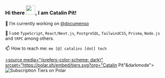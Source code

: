 ### Hi there <img src="https://raw.githubusercontent.com/MartinHeinz/MartinHeinz/master/wave.gif" width="30px">, I am Catalin Pit!

🔭 I’m currently working on [@documenso](https://github.com/documenso/documenso)

🧰 I use `TypeScript`, `React/Next.js`, `PostgreSQL`, `TailwindCSS`, `Prisma`, `Node.js` and `tRPC` among others.

📫 How to reach me: `me [@] catalins [dot] tech`

<!--
**catalinpit/catalinpit** is a ✨ _special_ ✨ repository because its `README.md` (this file) appears on your GitHub profile.

Here are some ideas to get you started:

- 🔭 I’m currently working on ...
- 🌱 I’m currently learning ...
- 👯 I’m looking to collaborate on ...
- 🤔 I’m looking for help with ...
- 💬 Ask me about ...
- 📫 How to reach me: ...
- 😄 Pronouns: ...
- ⚡ Fun fact: ...
-->

<a href="https://polar.sh/catalins-tech/donate"><picture><source media="(prefers-color-scheme: dark)" srcset="https://polar.sh/embed/tiers.svg?org="Catalin Pit"&darkmode"><img alt="Subscription Tiers on Polar" src="https://polar.sh/embed/tiers.svg?org=catalins-tech"></picture></a>
